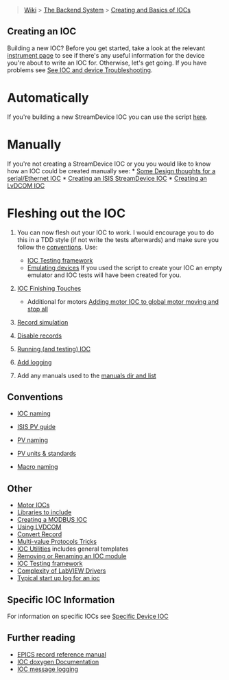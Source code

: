 > [Wiki](Home) > [The Backend System](The-Backend-System) > [Creating and Basics of IOCs](IOCs)

## Creating an IOC ##

Building a new IOC? Before you get started, take a look at the relevant [instrument page](https://github.com/ISISComputingGroup/IBEX/wiki) to see if there's any useful information for the device you're about to write an IOC for. Otherwise, let's get going. If you have problems see [See IOC and device Troubleshooting](IOC-And-Device-Trouble-Shooting).

# Automatically #
If you're building a new StreamDevice IOC you can use the script [here](https://github.com/ISISComputingGroup/IBEX_device_generator).

# Manually #
If you're not creating a StreamDevice IOC or you you would like to know how an IOC could be created manually see:
    * [Some Design thoughts for a serial/Ethernet IOC](Some-Design-thoughts-for-a-serial-or-Ethernet-IOC)
    * [Creating an ISIS StreamDevice IOC](Creating-an-ISIS-StreamDevice-IOC)
    * [Creating an LvDCOM IOC](Creating-IOC-wrapper-VI)

# Fleshing out the IOC #
1. You can now flesh out your IOC to work. I would encourage you to do this in a TDD style (if not write the tests afterwards) and make sure you follow the [conventions](IOCs#conventions). Use:
    * [IOC Testing framework](IOC-Testing-Framework)
    * [Emulating devices](Emulating-Devices)
If you used the script to create your IOC an empty emulator and IOC tests will have been created for you.

1. [IOC Finishing Touches](IOC-Finishing-Touches)
    * Additional for motors [Adding motor IOC to global motor moving and stop all](Adding-motor-IOC-to-global-motor-moving-and-stop-all)

1. [Record simulation](Record-Simulation)

1. [Disable records](Disable-records)

1. [Running (and testing) IOC](Running-IOCs)

1. [Add logging](Logging-from-the-archive)

1. Add any manuals used to the [manuals dir and list](Manuals)

## Conventions

* [IOC naming](IOC-Naming)

* [ISIS PV guide](ISIS-PV-Guide)

* [PV naming](PV-Naming)

* [PV units & standards](PV-Units-&-Standards)

* [Macro naming](Macro-Naming)

## Other

* [Motor IOCs](Motor-IOCs)
* [Libraries to include](IOC-Libraries-to-include-with-order)
* [Creating a MODBUS IOC](MODBUS-IOC) 
* [Using LVDCOM](Using-LVDCOM)
* [Convert Record](convert-record)
* [Multi-value Protocols Tricks](Multi-value-Protocols)
* [IOC Utilities](IOC-Utilities) includes general templates
* [Removing or Renaming an IOC module ](Removing-or-Renaming-IOC-module)
* [IOC Testing framework](IOC-Testing-Framework)
* [Complexity of LabVIEW Drivers](Complexity-of-LabVIEW-Drivers)
* [Typical start up log for an ioc](IOC-Start-Example)

## Specific IOC Information

For information on specific IOCs see [Specific Device IOC](Specific-Device-IOC)

## Further reading ##

* [EPICS record reference manual](http://www.aps.anl.gov/epics/EpicsDocumentation/AppDevManuals/RecordRef/Recordref-1.html)
* [IOC doxygen Documentation](http://epics.isis.rl.ac.uk/doxygen/main/)
* [IOC message logging](Ioc-message-logging)